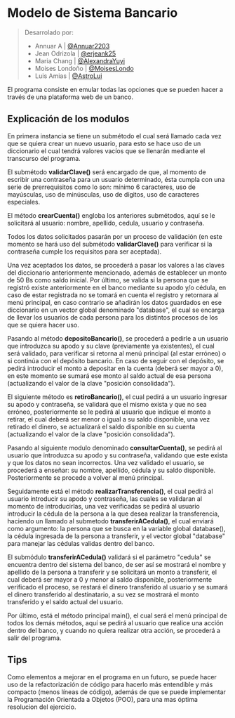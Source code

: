 # Modelo de Sistema Bancario

>Desarrolado por:
>* Annuar A | [@Annuar2203](https://github.com/Annuar2203)
>* Jean Odrizola | [@erjeank25](https://github.com/erjeank25)
>* Maria Chang | [@AlexandraYuyi](https://github.com/AlexandraYuyi)
>* Moises Londoño | [@MoisesLondo](https://github.com/MoisesLondo)
>* Luis Amias | [@AstroLui](https://github.com/AstroLui)


El programa consiste en emular todas las opciones que se pueden hacer a través de una plataforma web de un banco.


## Explicación de los modulos

En primera instancia se tiene un submétodo el cual será llamado cada vez que se quiera crear un nuevo usuario, para esto 
se hace uso de un diccionario el cual tendrá valores vacíos que se llenarán mediante el transcurso del programa.

El submétodo **validarClave()** será encargado de que, al momento de escribir una contraseña para un usuario determinado, ésta 
cumpla con una serie de prerrequisitos como lo son: mínimo 6 caracteres, uso de mayúsculas, uso de minúsculas, uso de dígitos, 
uso de caracteres especiales.
            
El método **crearCuenta()** engloba los anteriores submétodos, aquí se le solicitará al usuario: nombre, apellido, 
cedula, usuario y contraseña.

Todos los datos solicitados pasarán por un proceso de validación (en este momento se hará uso del submétodo **validarClave()** para 
verificar si la contraseña cumple los requisitos para ser aceptada).

Una vez aceptados los datos, se procederá a pasar los valores a las claves del diccionario anteriormente mencionado, además 
de establecer un monto de 50 Bs como saldo inicial. Por último, se valida si la persona que se registró existe anteriormente en 
el banco mediante su apodo y/o cédula, en caso de estar registrada no se tomará en cuenta el registro y retornara al menú principal, 
en caso contrario se añadirán los datos guardados en ese diccionario en un vector global denominado "database", el cual se encarga 
de llevar los usuarios de cada persona para los distintos procesos de los que se quiera hacer uso.

Pasando al método **depositoBancario()**, se procederá a pedirle a un usuario que introduzca su apodo y su clave (previamente ya existentes), 
el cual será validado, para verificar si retorna al menú principal (al estar erróneo) o si continúa con el depósito bancario. En caso 
de seguir con el depósito, se pedirá introducir el monto a depositar en la cuenta (deberá ser mayor a 0), en este momento se sumará 
ese monto al saldo actual de esa persona (actualizando el valor de la clave "posición consolidada").

El siguiente método es **retiroBancario()**, el cual pedirá a un usuario ingresar su apodo y contraseña, se validará que 
el mismo exista y que no sea erróneo, posteriormente se le pedirá al usuario que indique el monto a retirar, el cual 
deberá ser menor o igual a su saldo disponible, una vez retirado el dinero, se actualizará el saldo disponible en su 
cuenta (actualizando el valor de la clave "posición consolidada").

Pasando al siguiente modulo denominado **consultarCuenta()**, se pedirá al usuario que introduzca su apodo y su contraseña, 
validando que este exista y que los datos no sean incorrectos. Una vez validado el usuario, se procederá a enseñar: 
su nombre, apellido, cédula y su saldo disponible. Posteriormente se procede a volver al menú principal.

Seguidamente está el método **realizarTransferencia()**, el cual pedirá al usuario introducir su apodo y contraseña, las cuales 
se validaran al momento de introducirlas, una vez verificadas se pedirá al usuario introducir la cédula de la persona a la 
que desea realizar la transferencia, haciendo un llamado al submetodo **transferirACedula()**, el cual enviará como 
argumento: la persona que se busca en la variable global database(), la cédula ingresada de la persona a transferir, y el 
vector global "database" para manejar las cédulas validas dentro del banco.

El submódulo **transferirACedula()** validará si el parámetro "cedula" se encuentra dentro del sistema del banco, de ser así se 
mostrará el nombre y apellido de la persona a transferir y se solicitará un monto a transferir, el cual deberá ser mayor a 0 y 
menor al saldo disponible, posteriormente verificado el proceso, se restará el dinero transferido al usuario y se sumará el dinero 
transferido al destinatario, a su vez se mostrará el monto transferido y el saldo actual del usuario.

Por último, está el método principal main(), el cual será el menú principal de todos los demás métodos, aquí se pedirá al usuario
que realice una acción dentro del banco, y cuando no quiera realizar otra acción, se procederá a salir del programa.

## Tips
Como elementos a mejorar en el programa en un futuro, se puede hacer uso de la refactorización de código para hacerlo más 
entendible y más compacto (menos líneas de código), además de que se puede implementar la Programación Orientada a Objetos (POO), 
para una mas óptima resolucion del ejercicio.
